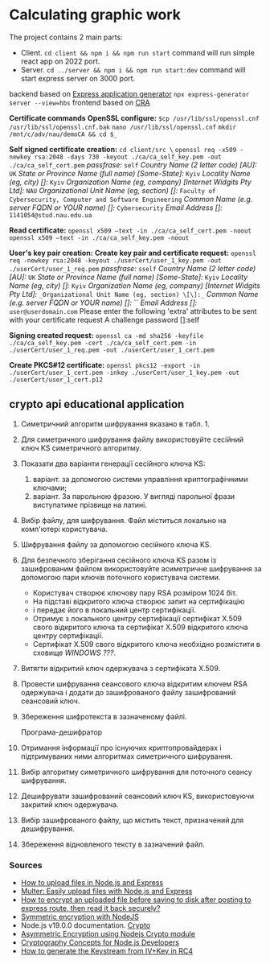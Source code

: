 # Calculating graphic work

The project contains 2 main parts:
- Client. `cd client && npm i && npm run start` command will run simple react app on 2022 port.
- Server. `cd ../server && npm i && npm run start:dev` command will start express server on 3000 port.

backend based on [Express application generator](https://expressjs.com/en/starter/generator.html)
`npx express-generator server --view=hbs`
frontend based on [CRA](https://create-react-app.dev/docs/getting-started)

<!--  The solution is monolith app on nodejs and express. -->
<!-- The frontend is implemented on handlebars. -->

**Certificate commands**
   **OpenSSL configure:**
   `$cp /usr/lib/ssl/openssl.cnf /usr/lib/ssl/openssl.cnf.bak`
   `nano /usr/lib/ssl/openssl.cnf`
   `mkdir /mnt/c/adv/nau/demoCA && cd $_`

**Self signed certificate creation:** `cd client/src \`
   `openssl req -x509 -newkey rsa:2048 -days 730 -keyout ./ca/ca_self_key.pem -out ./ca/ca_self_cert.pem`
   _passfrase:_ `self`
   _Country Name (2 letter code) \[AU\]:_ `UK`
   _State or Province Name (full name) \[Some-State\]:_ `Kyiv`
   _Locality Name (eg, city) \[\]:_ `Kyiv`
   _Organization Name (eg, company) \[Internet Widgits Pty Ltd\]:_ `NAU`
   _Organizational Unit Name (eg, section) \[\]:_ `Faculty of Cybersecurity, Computer and Software Engineering`
   _Common Name (e.g. server FQDN or YOUR name) \[\]:_ `Cybersecurity`
   _Email Address \[\]:_ `1141054@stud.nau.edu.ua`


**Read certificate:**
   `openssl x509 –text -in ./ca/ca_self_cert.pem -noout`
   `openssl x509 –text -in ./ca/ca_self_key.pem -noout`

**User's key pair creation:**
   **Create key pair and certificate request:**
      `openssl req -newkey rsa:2048 -keyout ./userCert/user_1_key.pem -out ./userCert/user_1_req.pem`
      _passfrase:_ `sself`
      _Country Name (2 letter code) \[AU\]:_ `UK`
      _State or Province Name (full name) \[Some-State\]:_ `Kyiv`
      _Locality Name (eg, city) \[\]:_ `Kyiv`
      _Organization Name (eg, company) \[Internet Widgits Pty Ltd\]:_ ``
      _Organizational Unit Name (eg, section) \[\]:_ ``
      _Common Name (e.g. server FQDN or YOUR name) \[\]:_ ``
      _Email Address \[\]:_ `user@userdomain.com`
      Please enter the following 'extra' attributes
      to be sent with your certificate request
      A challenge password []:self

   **Signing created request:**
      `openssl ca -md sha256 -keyfile ./ca/ca_self_key.pem -cert ./ca/ca_self_cert.pem -in ./userCert/user_1_req.pem -out ./userCert/user_1_cert.pem`


**Create PKCS#12 certificate:**
   `openssl pkcs12 -export -in ./userCert/user_1_cert.pem -inkey ./userCert/user_1_key.pem -out ./userCert/user_1_cert.p12`

## crypto api educational application

1. Симетричний алгоритм шифрування вказано в табл. 1.
2. Для симетричного шифрування файлу використовуйте сесійний ключ KS симетричного алгоритму.
3. Показати два варіанти генерації сесійного ключа KS:
   1. варіант. за допомогою системи управління криптографічними ключами;
   2. варіант. За парольною фразою. У вигляді парольної фрази виступатиме прізвище на латині.
4. Вибір файлу, для шифрування. Файл міститься локально на комп'ютері користувача.
5. Шифрування файлу за допомогою сесійного ключа KS.
6. Для безпечного зберігання сесійного ключа KS разом із зашифрованим файлом використовуйте асиметричне шифрування за допомогою пари ключів поточного користувача системи.
   - Користувач створює ключову пару RSA розміром 1024 біт.
   - На підставі відкритого ключа створює запит на сертифікацію
   - і передає його в локальний центр сертифікації.
   - Отримує з локального центру сертифікації сертифікат Х.509 свого відкритого ключа та сертифікат Х.509 відкритого ключа центру сертифікації.
   - Сертифікат Х.509 свого відкритого ключа необхідно розмістити в сховище _WINDOWS ???_.
7. Витягти відкритий ключ одержувача з сертифіката Х.509.
8. Провести шифрування сеансового ключа відкритим ключем RSA одержувача і додати до зашифрованого файлу зашифрований сеансовий ключ.
9. Збереження шифротекста в зазначеному файлі.

   Програма-дешифратор
10. Отримання інформації про існуючих криптопровайдерах і підтримуваних ними алгоритмах симетричного шифрування.
11. Вибір алгоритму симетричного шифрування для поточного сеансу шифрування.
12. Дешифрувати зашифрований сеансовий ключ KS, використовуючи закритий ключ одержувача.
13. Вибір зашифрованого файлу, що містить текст, призначений для дешифрування.
14. Збереження відновленого тексту в зазначений файл.

### Sources

- [How to upload files in Node.js and Express](https://attacomsian.com/blog/uploading-files-nodejs-express)
- [Multer: Easily upload files with Node.js and Express](https://blog.logrocket.com/multer-nodejs-express-upload-file/)
- [How to encrypt an uploaded file before saving to disk after posting to express route, then read it back securely?](https://stackoverflow.com/questions/59043812/how-to-encrypt-an-uploaded-file-before-saving-to-disk-after-posting-to-express-r)
- [Symmetric encryption with NodeJS](https://stackoverflow.com/questions/41043878/symmetric-encryption-with-nodejs)
- Node.js v19.0.0 documentation. [Crypto](https://nodejs.org/api/crypto.html)
- [Asymmetric Encryption using Nodejs Crypto module](https://stackoverflow.com/questions/54087514/asymmetric-encryption-using-nodejs-crypto-module)
- [Cryptography Concepts for Node.js Developers](https://fireship.io/lessons/node-crypto-examples/)
- [How to generate the Keystream from IV+Key in RC4](https://crypto.stackexchange.com/questions/80596/how-to-generate-the-keystream-from-ivkey-in-rc4)